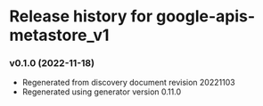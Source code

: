 # Release history for google-apis-metastore_v1

### v0.1.0 (2022-11-18)

* Regenerated from discovery document revision 20221103
* Regenerated using generator version 0.11.0

